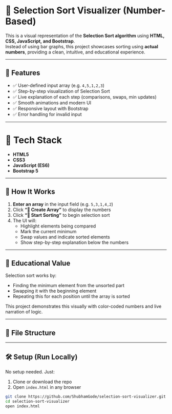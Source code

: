 # 🔢 Selection Sort Visualizer (Number-Based)

This is a visual representation of the **Selection Sort algorithm** using **HTML, CSS, JavaScript, and Bootstrap**.  
Instead of using bar graphs, this project showcases sorting using **actual numbers**, providing a clean, intuitive, and educational experience.

---

## 🚀 Features

- ✅ User-defined input array (e.g. `4,5,1,2,3`)
- ✅ Step-by-step visualization of Selection Sort
- ✅ Live explanation of each step (comparisons, swaps, min updates)
- ✅ Smooth animations and modern UI
- ✅ Responsive layout with Bootstrap
- ✅ Error handling for invalid input

---


# 🔧 Tech Stack

- **HTML5**
- **CSS3**
- **JavaScript (ES6)**
- **Bootstrap 5**

---

## 🎯 How It Works

1. **Enter an array** in the input field (e.g. `5,3,1,4,2`)
2. Click **“🎲 Create Array”** to display the numbers
3. Click **“🚀 Start Sorting”** to begin selection sort
4. The UI will:
   - Highlight elements being compared
   - Mark the current minimum
   - Swap values and indicate sorted elements
   - Show step-by-step explanation below the numbers

---

## 🧠 Educational Value

Selection sort works by:
- Finding the minimum element from the unsorted part
- Swapping it with the beginning element
- Repeating this for each position until the array is sorted

This project demonstrates this visually with color-coded numbers and live narration of logic.

---

## 📁 File Structure


---

## 🛠️ Setup (Run Locally)

No setup needed. Just:
1. Clone or download the repo
2. Open `index.html` in any browser

```bash
git clone https://github.com/ShubhamGode/selection-sort-visualizer.git
cd selection-sort-visualizer
open index.html

